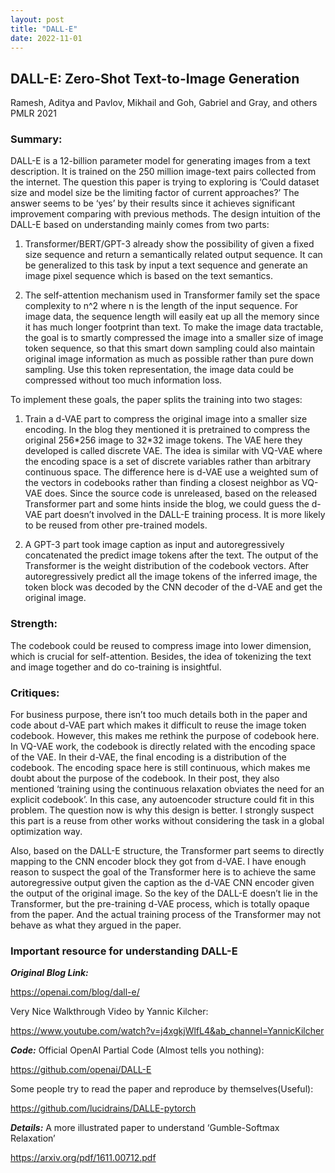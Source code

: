 ```yaml
---
layout: post
title: "DALL-E"
date: 2022-11-01
---
```


## DALL-E: Zero-Shot Text-to-Image Generation

Ramesh, Aditya and Pavlov, Mikhail and Goh, Gabriel and Gray, and others
PMLR 2021

### Summary:
DALL-E is a 12-billion parameter model for generating images from a text description. It is trained on the 250 million image-text pairs collected from the internet. The question this paper is trying to exploring is ‘Could dataset size and model size be the limiting factor of current approaches?’ The answer seems to be ‘yes’ by their results since it achieves significant improvement comparing with previous methods. The design intuition of the DALL-E based on understanding mainly comes from two parts:

1.	Transformer/BERT/GPT-3 already show the possibility of given a fixed size sequence and return a semantically related output sequence. It can be generalized to this task by input a text sequence and generate an image pixel sequence which is based on the text semantics.

2.	The self-attention mechanism used in Transformer family set the space complexity to n^2 where n is the length of the input sequence. For image data, the sequence length will easily eat up all the memory since it  has much longer footprint than text. To make the image data tractable, the goal is to smartly compressed the image into a smaller size of image token sequence, so that this smart down sampling could also maintain original image information as much as possible rather than pure down sampling. Use this token representation, the image data could be compressed without too much information loss.

To implement these goals, the paper splits the training into two stages:

1.	Train a d-VAE part to compress the original image into a smaller size encoding. In the blog they mentioned it is pretrained to compress the original 256\*256 image to 32\*32 image tokens. The VAE here they developed is called discrete VAE. The idea is similar with VQ-VAE where the encoding space is a set of discrete variables rather than arbitrary continuous space. The difference here is d-VAE use a weighted sum of the vectors in codebooks rather than finding a closest neighbor as VQ-VAE does. Since the source code is unreleased, based on the released Transformer part and some hints inside the blog, we could guess the d-VAE part doesn’t involved in the DALL-E training process. It is more likely to be reused from other pre-trained models.

2.	A GPT-3 part took image caption as input and autoregressively concatenated the predict image tokens after the text. The output of the Transformer is the weight distribution of the codebook vectors. After autoregressively predict all the image tokens of the inferred image, the token block was decoded by the CNN decoder of the d-VAE and get the original image.

### Strength:

The codebook could be reused to compress image into lower dimension, which is crucial for self-attention. Besides, the idea of tokenizing the text and image together and do co-training is insightful.
### Critiques:

For business purpose, there isn’t too much details both in the paper and code about d-VAE part which makes it difficult to reuse the image token codebook. However, this makes me rethink the purpose of codebook here. In VQ-VAE work, the codebook is directly related with the encoding space of the VAE. In their d-VAE, the final encoding is a distribution of the codebook. The encoding space here is still continuous, which makes me doubt about the purpose of the codebook. In their post, they also mentioned ‘training using the continuous relaxation obviates the need for an explicit codebook’. In this case, any autoencoder structure could fit in this problem. The question now is why this design is better. I strongly suspect this part is a reuse from other works without considering the task in a global optimization way.

Also, based on the DALL-E structure, the Transformer part seems to directly mapping to the CNN encoder block they got from d-VAE. I have enough reason to suspect the goal of the Transformer here is to achieve the same autoregressive output given the caption as the d-VAE CNN encoder given the output of the original image. So the key of the DALL-E doesn’t lie in the Transformer, but the pre-training d-VAE process, which is totally opaque from the paper. And the actual training process of the Transformer may not behave as what they argued in the paper.

### Important resource for understanding DALL-E

***Original Blog Link:***

<https://openai.com/blog/dall-e/>

Very Nice Walkthrough Video by Yannic Kilcher:

<https://www.youtube.com/watch?v=j4xgkjWlfL4&ab_channel=YannicKilcher>

***Code:*** 
Official OpenAI Partial Code (Almost tells you nothing): 

<https://github.com/openai/DALL-E>

Some people try to read the paper and reproduce by themselves(Useful):

<https://github.com/lucidrains/DALLE-pytorch>

***Details:*** 
A more illustrated paper to understand ‘Gumble-Softmax Relaxation’

<https://arxiv.org/pdf/1611.00712.pdf>